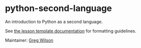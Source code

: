 python-second-language
======================

An introduction to Python as a second language.

See [the lesson template documentation][lesson-example] for formatting guidelines.

Maintainer: [Greg Wilson][wilson-greg]

[lesson-example]: https://swcarpentry.github.com/lesson-example/
[wilson-greg]: http://software-carpentry.org/team/#wilson_g